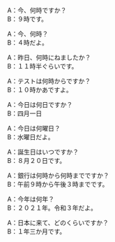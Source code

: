 A：今、何時ですか？    
B：９時です。  

A：今、何時？    
B：４時だよ。  

A：昨日、何時にねましたか？    
B：１１時半ぐらいです。  

A：テストは何時からですか？    
B：１０時かあですよ。  

A：今日は何日ですか？    
B：四月一日  

A：今日は何曜日？    
B：水曜日だよ。  

A：誕生日はいつですか？    
B：８月２０日です。  

A：銀行は何時から何時までですか？    
B：午前９時から午後３時までです。  

A：今年は何年？    
B：２０２１年。令和３年だよ。  

A：日本に来て、どのくらいですか？    
B：１年三か月です。  
